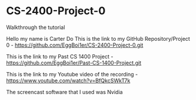 # CS-2400-Project-0
Walkthrough the tutorial

Hello my name is Carter Do
This is the link to my GitHub Repository/Project 0 - https://github.com/EggBoi1er/CS-2400-Project-0.git

This is the link to my Past CS 1400 Project - https://github.com/EggBoi1er/Past-CS-1400-Project.git

This is the link to my Youtube video of the recording - https://www.youtube.com/watch?v=BfQkcSWkT7k

The screencast software that I used was Nvidia
